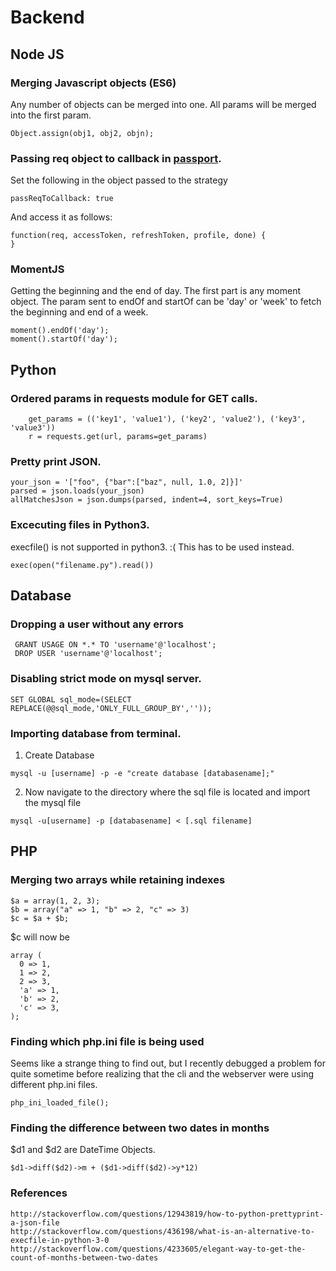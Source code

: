 # Backend

## Node JS

### Merging Javascript objects (ES6)
Any number of objects can be merged into one. All params will be merged into the first param.

```
Object.assign(obj1, obj2, objn);
```

### Passing req object to callback in [passport](https://github.com/jaredhanson/passport).
Set the following in the object passed to the strategy
```
passReqToCallback: true
```

And access it as follows:
```
function(req, accessToken, refreshToken, profile, done) {
}
```
### MomentJS

Getting the beginning and the end of day. The first part is any moment object. The param sent to endOf and startOf can be 'day' or 'week' to fetch the beginning and end of a week.
```
moment().endOf('day');
moment().startOf('day');
```

## Python

### Ordered params in requests module for GET calls.
```
	get_params = (('key1', 'value1'), ('key2', 'value2'), ('key3', 'value3'))
	r = requests.get(url, params=get_params)
```
### Pretty print JSON.
```
your_json = '["foo", {"bar":["baz", null, 1.0, 2]}]'
parsed = json.loads(your_json)
allMatchesJson = json.dumps(parsed, indent=4, sort_keys=True)
```

### Excecuting files in Python3.
execfile() is not supported in python3. :( This has to be used instead.
```
exec(open("filename.py").read())
```


## Database
 
### Dropping a user without any errors
```
 GRANT USAGE ON *.* TO 'username'@'localhost';
 DROP USER 'username'@'localhost';
```
### Disabling strict mode on mysql server.
```
SET GLOBAL sql_mode=(SELECT REPLACE(@@sql_mode,'ONLY_FULL_GROUP_BY',''));
```

### Importing database from terminal.
1. Create Database
```
mysql -u [username] -p -e "create database [databasename];"
```
2. Now navigate to the directory where the sql file is located and import the mysql file
```
mysql -u[username] -p [databasename] < [.sql filename]
```


## PHP 

### Merging two arrays while retaining indexes
```
$a = array(1, 2, 3);
$b = array("a" => 1, "b" => 2, "c" => 3)
$c = $a + $b;
```

$c will now be 
```
array (
  0 => 1,
  1 => 2,
  2 => 3,
  'a' => 1,
  'b' => 2,
  'c' => 3,
);
```

### Finding which php.ini file is being used
Seems like a strange thing to find out, but I recently debugged a problem for quite sometime before realizing that the cli and the webserver were using different php.ini files.
```
php_ini_loaded_file();
```

### Finding the difference between two dates in months
$d1 and $d2 are DateTime Objects.
```
$d1->diff($d2)->m + ($d1->diff($d2)->y*12)
```


### References
```
http://stackoverflow.com/questions/12943819/how-to-python-prettyprint-a-json-file
http://stackoverflow.com/questions/436198/what-is-an-alternative-to-execfile-in-python-3-0
http://stackoverflow.com/questions/4233605/elegant-way-to-get-the-count-of-months-between-two-dates
```
